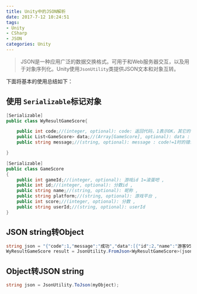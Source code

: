 ```yaml
---
title: Unity中的JSON解析
date: 2017-7-12 10:24:51
tags: 
- Unity
- CSharp
- JSON
categories: Unity
---
```


> JSON是一种应用广泛的数据交换格式。可用于和Web服务器交互，以及用于对象序列化。Unity使用`JsonUtility`类提供JSON文本和对象互转。

下面将基本的使用总结如下：

<!-- more -->

## 使用 `Serializable`标记对象

```csharp
[Serializable]
public class WyResultGameScore{

    public int code;//(integer, optional): code: 返回代码，1表示OK，其它的都有对应问题 ,
    public List<GameScore> data;//(Array[GameScore], optional): data : code为1时返回结果集 ,
    public string message;//(string, optional): message : code!=1时的错误信息

}

[Serializable]
public class GameScore
{
    public int gameId;//(integer, optional): 游戏id 1=滚蛋吧 ,
    public int id;//(integer, optional): 分数id ,
    public string name;//(string, optional): 昵称 ,
    public string platform;//(string, optional): 游戏平台 ,
    public int score;//(integer, optional): 分数 ,
    public string userId;//(string, optional): userId
}
```
## JSON string转Object

```csharp
string json = "{"code":1,"message":"成功","data":[{"id":2,"name":"游客9527","score":10,"platform":"iOS","userId":"1","gameId":1}]}";
WyResultGameScore result = JsonUtility.FromJson<WyResultGameScore>(json);
```

## Object转JSON string

```csharp
string json = JsonUtility.ToJson(myObject);
```